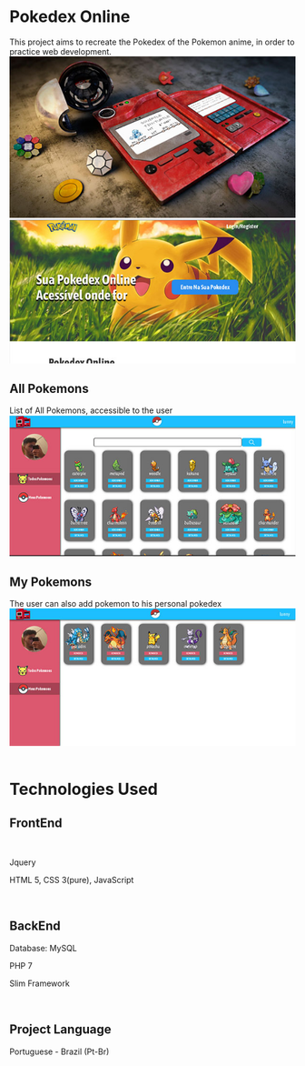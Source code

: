 # Pokedex Online


This project aims to recreate the Pokedex of the Pokemon anime, in order to practice web development.
<img src="ImgReadme.jpg">
<img src="previewHome.jpg">
<h2>All Pokemons</h2>
List of All Pokemons, accessible to the user
<img src="previewAllPokemons.jpg">
<h2>My Pokemons</h2>
The user can also add pokemon to his personal pokedex
<img src="previewMyPokemons.jpg">
<br>
<br>
<h1>Technologies Used</h1>
<h2> FrontEnd </h2>
<br>
<p> Jquery</p>
<p>HTML 5, CSS 3(pure), JavaScript</p>
<br>
<h2> BackEnd </h2>
<p>Database: MySQL</p>
<p>PHP 7</p>
<p>Slim Framework</p>
<br>
<h2>Project Language</h2>
<p>Portuguese - Brazil (Pt-Br)</p>


